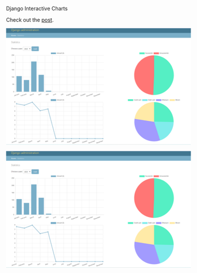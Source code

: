 Django Interactive Charts


Check out the [post](https://testdriven.io/blog/django-charts/).

![Alt text](/images/admin_panel.png "Optional title")

<img src="/images/admin_panel.png" alt="Alt text" title="Optional title">